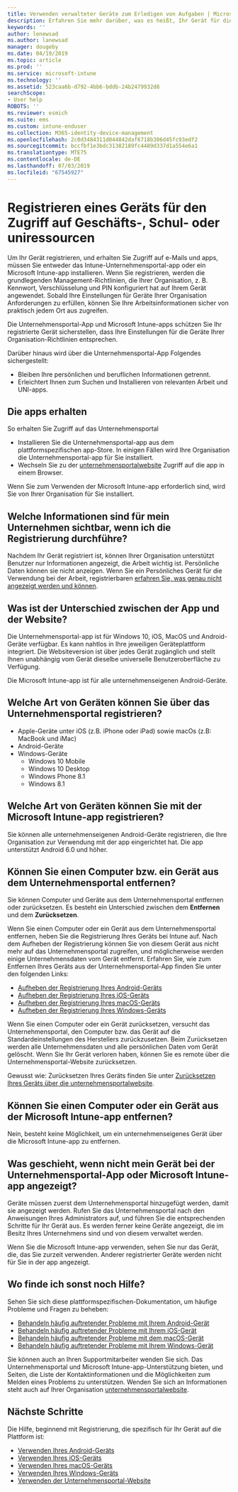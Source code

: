 ```yaml
---
title: Verwenden verwalteter Geräte zum Erledigen von Aufgaben | Microsoft-Dokumentation
description: Erfahren Sie mehr darüber, was es heißt, Ihr Gerät für die Verwaltung mit Intune zu registrieren.
keywords: ''
author: lenewsad
ms.author: lanewsad
manager: dougeby
ms.date: 04/19/2019
ms.topic: article
ms.prod: ''
ms.service: microsoft-intune
ms.technology: ''
ms.assetid: 523caa6b-d792-4bb6-bddb-24b2479932d8
searchScope:
- User help
ROBOTS: ''
ms.reviewer: esmich
ms.suite: ems
ms.custom: intune-enduser
ms.collection: M365-identity-device-management
ms.openlocfilehash: 2c0d3484311d044842daf6718b306d45fc93edf2
ms.sourcegitcommit: bccfbf1e3bdc31382189fc4489d337d1a554e6a1
ms.translationtype: MTE75
ms.contentlocale: de-DE
ms.lasthandoff: 07/03/2019
ms.locfileid: "67545927"
---
```

# <a name="enroll-device-for-access-to-work-or-school-resources"></a>Registrieren eines Geräts für den Zugriff auf Geschäfts-, Schul- oder uniressourcen
Um Ihr Gerät registrieren, und erhalten Sie Zugriff auf e-Mails und apps, müssen Sie entweder das Intune-Unternehmensportal-app oder ein Microsoft Intune-app installieren. Wenn Sie registrieren, werden die grundlegenden Management-Richtlinien, die Ihrer Organisation, z. B. Kennwort, Verschlüsselung und PIN konfiguriert hat auf Ihrem Gerät angewendet. Sobald Ihre Einstellungen für Geräte Ihrer Organisation Anforderungen zu erfüllen, können Sie Ihre Arbeitsinformationen sicher von praktisch jedem Ort aus zugreifen.  

Die Unternehmensportal-App und Microsoft Intune-apps schützen Sie Ihr registrierte Gerät sicherstellen, dass Ihre Einstellungen für die Geräte Ihrer Organisation-Richtlinien entsprechen. 

Darüber hinaus wird über die Unternehmensportal-App Folgendes sichergestellt:  
* Bleiben Ihre persönlichen und beruflichen Informationen getrennt.  
* Erleichtert Ihnen zum Suchen und Installieren von relevanten Arbeit und UNI-apps.   

## <a name="get-the-apps"></a>Die apps erhalten
So erhalten Sie Zugriff auf das Unternehmensportal

- Installieren Sie die Unternehmensportal-app aus dem plattformspezifischen app-Store. In einigen Fällen wird Ihre Organisation die Unternehmensportal-app für Sie installiert.  
- Wechseln Sie zu der [unternehmensportalwebsite](https://go.microsoft.com/fwlink/?linkid=2010980) Zugriff auf die app in einem Browser.  

Wenn Sie zum Verwenden der Microsoft Intune-app erforderlich sind, wird Sie von Ihrer Organisation für Sie installiert.  


## <a name="what-information-can-my-company-see-when-i-enroll"></a>Welche Informationen sind für mein Unternehmen sichtbar, wenn ich die Registrierung durchführe?
Nachdem Ihr Gerät registriert ist, können Ihrer Organisation unterstützt Benutzer nur Informationen angezeigt, die Arbeit wichtig ist. Persönliche Daten können sie nicht anzeigen. Wenn Sie ein Persönliches Gerät für die Verwendung bei der Arbeit, registrierbaren [erfahren Sie, was genau nicht angezeigt werden und können](what-info-can-your-company-see-when-you-enroll-your-device-in-intune.md).  


## <a name="whats-the-difference-between-the-apps-and-the-website"></a>Was ist der Unterschied zwischen der App und der Website?
Die Unternehmensportal-app ist für Windows 10, iOS, MacOS und Android-Geräte verfügbar. Es kann nahtlos in Ihre jeweiligen Geräteplattform integriert. Die Websiteversion ist über jedes Gerät zugänglich und stellt Ihnen unabhängig vom Gerät dieselbe universelle Benutzeroberfläche zu Verfügung. 

Die Microsoft Intune-app ist für alle unternehmenseigenen Android-Geräte.  

## <a name="what-kind-of-devices-can-you-enroll-with-company-portal"></a>Welche Art von Geräten können Sie über das Unternehmensportal registrieren?
- Apple-Geräte unter iOS (z.B. iPhone oder iPad) sowie macOs (z.B: MacBook und iMac)
- Android-Geräte
- Windows-Geräte
    - Windows 10 Mobile
    - Windows 10 Desktop
    - Windows Phone 8.1
    - Windows 8.1

## <a name="what-kind-of-devices-can-you-enroll-with-the-microsoft-intune-app"></a>Welche Art von Geräten können Sie mit der Microsoft Intune-app registrieren?  
Sie können alle unternehmenseigenen Android-Geräte registrieren, die Ihre Organisation zur Verwendung mit der app eingerichtet hat. Die app unterstützt Android 6.0 und höher. 

## <a name="can-you-remove-a-computer-or-device-from-the-company-portal"></a>Können Sie einen Computer bzw. ein Gerät aus dem Unternehmensportal entfernen?
Sie können Computer und Geräte aus dem Unternehmensportal entfernen oder zurücksetzen. Es besteht ein Unterschied zwischen dem **Entfernen** und dem **Zurücksetzen**.

Wenn Sie einen Computer oder ein Gerät aus dem Unternehmensportal entfernen, heben Sie die Registrierung Ihres Geräts bei Intune auf. Nach dem Aufheben der Registrierung können Sie von diesem Gerät aus nicht mehr auf das Unternehmensportal zugreifen, und möglicherweise werden einige Unternehmensdaten vom Gerät entfernt. Erfahren Sie, wie zum Entfernen Ihres Geräts aus der Unternehmensportal-App finden Sie unter den folgenden Links:  

- [Aufheben der Registrierung Ihres Android-Geräts](unenroll-your-device-from-intune-android.md)
- [Aufheben der Registrierung Ihres iOS-Geräts](unenroll-your-device-from-intune-ios.md)
- [Aufheben der Registrierung Ihres macOS-Geräts](unenroll-your-device-from-intune-macos.md)
- [Aufheben der Registrierung Ihres Windows-Geräts](unenroll-your-device-from-intune-windows.md)

Wenn Sie einen Computer oder ein Gerät zurücksetzen, versucht das Unternehmensportal, den Computer bzw. das Gerät auf die Standardeinstellungen des Herstellers zurückzusetzen. Beim Zurücksetzen werden alle Unternehmensdaten und alle persönlichen Daten vom Gerät gelöscht. Wenn Sie Ihr Gerät verloren haben, können Sie es remote über die Unternehmensportal-Website zurücksetzen.  

Gewusst wie: Zurücksetzen Ihres Geräts finden Sie unter [Zurücksetzen Ihres Geräts über die unternehmensportalwebsite](reset-erase-your-device-cpwebsite.md).  

## <a name="can-you-remove-a-computer-or-device-from-the-microsoft-intune-app"></a>Können Sie einen Computer oder ein Gerät aus der Microsoft Intune-app entfernen?
Nein, besteht keine Möglichkeit, um ein unternehmenseigenes Gerät über die Microsoft Intune-app zu entfernen.  

## <a name="what-if-i-cant-see-my-device-in-the-company-portal-or-microsoft-intune-app"></a>Was geschieht, wenn nicht mein Gerät bei der Unternehmensportal-App oder Microsoft Intune-app angezeigt?
Geräte müssen zuerst dem Unternehmensportal hinzugefügt werden, damit sie angezeigt werden. Rufen Sie das Unternehmensportal nach den Anweisungen Ihres Administrators auf, und führen Sie die entsprechenden Schritte für Ihr Gerät aus. Es werden ferner keine Geräte angezeigt, die im Besitz Ihres Unternehmens sind und von diesem verwaltet werden.

Wenn Sie die Microsoft Intune-app verwenden, sehen Sie nur das Gerät, die, das Sie zurzeit verwenden. Anderer registrierter Geräte werden nicht für Sie in der app angezeigt.  

## <a name="where-else-can-i-go-for-help"></a>Wo finde ich sonst noch Hilfe?  
Sehen Sie sich diese plattformspezifischen-Dokumentation, um häufige Probleme und Fragen zu beheben:  

- [Behandeln häufig auftretender Probleme mit Ihrem Android-Gerät](check-compliance-on-your-device-android.md)  
- [Behandeln häufig auftretender Probleme mit Ihrem iOS-Gerät](troubleshoot-your-device-ios.md)
- [Behandeln häufig auftretender Probleme mit dem macOS-Gerät](troubleshoot-your-device-macos.md)
- [Behandeln häufig auftretender Probleme mit Ihrem Windows-Gerät](troubleshoot-your-device-windows.md)

Sie können auch an Ihren Supportmitarbeiter wenden Sie sich. Das Unternehmensportal und Microsoft Intune-app-Unterstützung bieten, und Seiten, die Liste der Kontaktinformationen und die Möglichkeiten zum Melden eines Problems zu unterstützen. Wenden Sie sich an Informationen steht auch auf Ihrer Organisation [unternehmensportalwebsite](https://go.microsoft.com/fwlink/?linkid=2010980).  

## <a name="next-steps"></a>Nächste Schritte  

Die Hilfe, beginnend mit Registrierung, die spezifisch für Ihr Gerät auf die Plattform ist:  

- [Verwenden Ihres Android-Geräts](using-your-android-device-with-intune.md)
- [Verwenden Ihres iOS-Geräts](using-your-ios-device-with-intune.md)
- [Verwenden Ihres macOS-Geräts](using-your-macos-device-with-intune.md)
- [Verwenden Ihres Windows-Geräts](using-your-windows-device-with-intune.md)
- [Verwenden der Unternehmensportal-Website](using-the-intune-company-portal-website.md)


